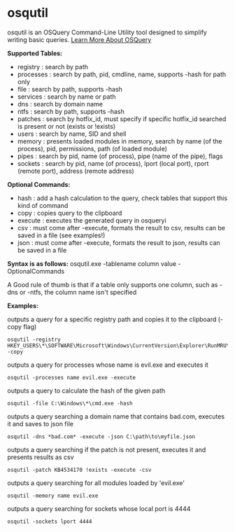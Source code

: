 # osqutil

osqutil is an OSQuery Command-Line Utility tool designed to simplify writing basic queries.
[Learn More About OSQuery](https://osquery.io/)

**Supported Tables:**
  - registry  : search by path
  - processes : search by path, pid, cmdline, name, supports -hash for path only
  - file      : search by path, supports -hash
  - services  : search by name or path
  - dns       : search by domain name
  - ntfs      : search by path, supports -hash
  - patches   : search by hotfix_id, must specify if specific hotfix_id searched is present or not (exists or !exists)
  - users     : search by name, SID and shell
  - memory    : presents loaded modules in memory, search by name (of the process), pid, permissions, path (of loaded module)
  - pipes     : search by pid, name (of process), pipe (name of the pipe), flags
  - sockets   : search by pid, name (of process), lport (local port), rport (remote port), address (remote address)

**Optional Commands:**
  - hash    : add a hash calculation to the query, check tables that support this kind of command
  - copy    : copies query to the clipboard
  - execute : executes the generated query in osqueryi
  - csv     : must come after -execute, formats the result to csv, results can be saved in a file (see examples!)
  - json    : must come after -execute, formats the result to json, results can be saved in a file

**Syntax is as follows:**
osqutil.exe -tablename column value -OptionalCommands

A Good rule of thumb is that if a table only supports one column, such as -dns or -ntfs, the column name isn't specified

**Examples:**

outputs a query for a specific registry path and copies it to the clipboard (-copy flag)
````console
osqutil -registry HKEY_USERS\*\SOFTWARE\Microsoft\Windows\CurrentVersion\Explorer\RunMRU\* -copy
````
outputs a query for processes whose name is evil.exe and executes it
````console
osqutil -processes name evil.exe -execute
````
outputs a query to calculate the hash of the given path
````console
osqutil -file C:\Windows\*\cmd.exe -hash
````
outputs a query searching a domain name that contains bad.com, executes it and saves to json file
````console
osqutil -dns *bad.com* -execute -json C:\path\to\myfile.json
````
outputs a query searching if the patch is not present, executes it and presents results as csv
````console
osqutil -patch KB4534170 !exists -execute -csv
````
outputs a query searching for all modules loaded by 'evil.exe'
````console
osqutil -memory name evil.exe
````
outputs a query searching for sockets whose local port is 4444
````console
osqutil -sockets lport 4444
````
